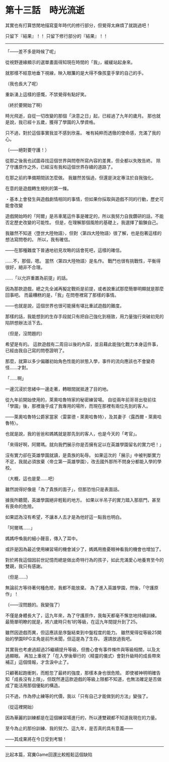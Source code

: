 # 第十三話　時光流逝

其實也有打算悠閒地描寫童年時代的修行部分，但覺得太麻煩了就跳過吧！

只留下『結果』！！
只留下修行部分的『結果』！！

---

「――差不多是時候了呢」

從視野邊緣顯示的選單畫面得知現在時間的「我」，緩緩站起身來。

就那樣不經意地垂下視線，映入眼簾的是大得不像孩童手掌的自己的手。

（我也長大了呢）

重新湧上這樣的感慨，不禁覺得有點好笑。

（終於要開始了啊）

時光飛逝，自從一切改變的那個「決意之日」起，已經過了九年的歲月。
那也就是說，我已經十五歲，獲得了學園的入學資格。

只不過，對於這個事實我並不感到欣喜。
唯有純粹而透徹的使命感，充滿了我的心。

（――絕對要守護！）

從那之後我也試圖尋找這個世界與問卷所寫內容的差異，但全都以失敗告終。
除了守護原作之外，已經沒有我和這個世界存續的道路了。

在那之前的準備期間該怎麼做。
我雖然苦惱過，但還是決定專注於自我強化。

在意的是遊戲轉生規則的第一條。

・基本上會發生與遊戲劇情相同的事情，但如果你採取與遊戲不同的行動，歷史可能會改變

遊戲開始時的「阿爾」是吊車尾這件事是確定的，所以我努力自我鑽研的話，不能否定歷史改變的可能性。
但是，在理解那個風險的基礎上，我選擇了鍛鍊自己。

我雖然不知道〈墮世大陸物語〉，但對〈第四大陸物語〉很了解，也是抱著這樣的想法寫問卷的。
所以，我有確信。

――在那種難度下普通地初見攻略的話會死吧，這樣的確信。

……不，那個，嗯。
當然〈第四大陸物語〉是名作。
戰鬥也很有挑戰性，平衡得很好，絕非不合理。

……「以允許重置為前提」的話。

因為那款遊戲，總之先全滅再擬定戰術是前提，或者說重試那麼簡單明顯就是那麼回事吧。
而最糟糕的是，「我」在問卷裡寫了那樣的事情。

――也就是說，這個世界也很可能擁有堪比重試遊戲的難度。

那樣的話，我能想到的生存手段就只有把自己強化到極致，用力量強行突破初見的陷阱想辦法活下去。

（但是，沒問題的）

希望是有的。
這款遊戲有二周目以後的內容，並且藉此能強化戰力本身這件事，已經由我自己寫的問卷證明了。

那麼，就算以多少偏離初始角色性能的狀態入學，事件的流向應該也不會變奇怪……才對。

「……啊」

一邊沉浸於思緒中一邊走著，轉眼間就抵達了目的地。

從九年前開始使用的，萊奧哈魯特家的秘密練習場。
自從兩年前哥哥出發前往「學園」後，那裡幾乎成了我專用的場所，而現在那裡有兩位先到的客人。

――萊奧哈魯特公爵家當家〈雷蒙德・萊奧哈魯特〉，及其妻子〈露西爾・萊奧哈魯特〉。

也就是說，我的爸爸和媽媽就是那先到的客人，也是今天的「考官」。

「來得好啊，阿爾瑪。就向我們展示你是否擁有足以在英雄學園留名的實力吧！」

沒有實力卻在英雄學園就讀，是貴族的恥辱。
如果這次的「展示」中被判斷實力不足，我就必須放棄〈帝立第一英雄學園〉，改去國外那所不問身分都能入學的學校。

（大概，這也是愛……吧）

雖然說得好像是「為了貴族的面子」，但那恐怕只是表面話。

據我所聽聞，英雄學園絕非輕鬆的地方。
如果以半吊子的實力踏入那扇門，甚至有喪命的危險。

如果認為沒有希望，不讓本人去才是為他好這一點我也明白。

「阿爾瑪……」

媽媽呼喚我的細小聲音，傳入了耳中。

或許是因為最近使用練習場的機會減少了，媽媽用擔憂眼神看我的機會也增加了。

對於將我這個因前世記憶而總是做出奇特行為的孩子，如此充滿愛心地養育至今的雙親，我只有感謝。

（但是……）

無論前方等待著何種危險，我都不能放棄。
為了進入英雄學園，然後，「守護原作」！

（――沒問題的。我變強了）

不僅是身體長大了，這九年來，為了守護原作，我每天都毫不懈怠地持續訓練。
最簡單明瞭的就是，將六歲時只有1的等級，在這九年間提升到了25。

雖然因遊戲而異，但這應該是序盤結束到中盤程度的能力。
雖然覺得從等級25開始的學園RPG主角是前所未聞，但這是為了生存。
還請放過我吧。

其實我也考慮過超過25繼續提升等級，但擔心會有事件條件與等級相關，以及太過顯眼。
再加上重視了「在入學後舉行的〈精靈的儀式〉會對升級時的成長帶來補正」這個情報，才含淚中止了。

只顧著起跑衝刺，而輕忽了最終的強度，那樣本身也很危險。
即使被神明明確告知「成長沒有上限」，但既然連這款遊戲的等級上限都不知道，也無法確定是否做成了能活用那個優點的構造。

只不過，作為停止練等的代價，我以「只有自己才能做到的方法」變強了。

（從這裡開始）

因為華麗的訓練都是在這個練習場進行的，所以連雙親都不知道我現在的力量。

至今為止的那份訓練、我的努力、這九年，是否真的具有意義――

――其成果將在今日受到考驗！

---

比起本篇，寫糞Game回還比較輕鬆這個缺陷